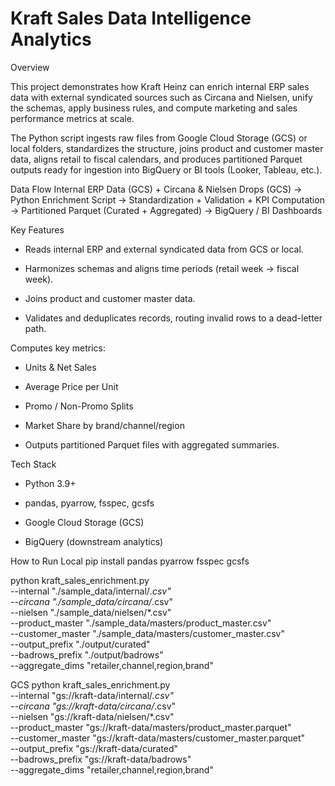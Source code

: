 #  Kraft Sales Data Intelligence Analytics
 Overview

This project demonstrates how Kraft Heinz can enrich internal ERP sales data with external syndicated sources such as Circana and Nielsen, unify the schemas, apply business rules, and compute marketing and sales performance metrics at scale.

The Python script ingests raw files from Google Cloud Storage (GCS) or local folders, standardizes the structure, joins product and customer master data, aligns retail to fiscal calendars, and produces partitioned Parquet outputs ready for ingestion into BigQuery or BI tools (Looker, Tableau, etc.).

Data Flow
Internal ERP Data (GCS) + Circana & Nielsen Drops (GCS) -> Python Enrichment Script -> Standardization + Validation + KPI Computation -> Partitioned Parquet (Curated + Aggregated) -> BigQuery / BI Dashboards

Key Features

- Reads internal ERP and external syndicated data from GCS or local.

- Harmonizes schemas and aligns time periods (retail week → fiscal week).

- Joins product and customer master data.

- Validates and deduplicates records, routing invalid rows to a dead-letter path.
  

Computes key metrics:

- Units & Net Sales

- Average Price per Unit

- Promo / Non-Promo Splits

- Market Share by brand/channel/region

- Outputs partitioned Parquet files with aggregated summaries.
  

Tech Stack

- Python 3.9+

- pandas, pyarrow, fsspec, gcsfs

- Google Cloud Storage (GCS)

- BigQuery (downstream analytics)

How to Run
Local
pip install pandas pyarrow fsspec gcsfs

python kraft_sales_enrichment.py \
  --internal "./sample_data/internal/*.csv" \
  --circana "./sample_data/circana/*.csv" \
  --nielsen "./sample_data/nielsen/*.csv" \
  --product_master "./sample_data/masters/product_master.csv" \
  --customer_master "./sample_data/masters/customer_master.csv" \
  --output_prefix "./output/curated" \
  --badrows_prefix "./output/badrows" \
  --aggregate_dims "retailer,channel,region,brand"

GCS
python kraft_sales_enrichment.py \
  --internal "gs://kraft-data/internal/*.csv" \
  --circana "gs://kraft-data/circana/*.csv" \
  --nielsen "gs://kraft-data/nielsen/*.csv" \
  --product_master "gs://kraft-data/masters/product_master.parquet" \
  --customer_master "gs://kraft-data/masters/customer_master.parquet" \
  --output_prefix "gs://kraft-data/curated" \
  --badrows_prefix "gs://kraft-data/badrows" \
  --aggregate_dims "retailer,channel,region,brand"
